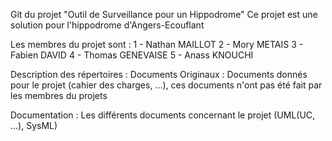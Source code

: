 Git du projet "Outil de Surveillance pour un Hippodrome"
Ce projet est une solution pour l'hippodrome d'Angers-Ecouflant

Les membres du projet sont :
  1 - Nathan MAILLOT
  2 - Mory METAIS
  3 - Fabien DAVID
  4 - Thomas GENEVAISE
  5 - Anass KNOUCHI

Description des répertoires :
  Documents Originaux :
    Documents donnés pour le projet (cahier des charges, ...), ces documents n'ont pas été fait par les membres du projets
    
  Documentation :
    Les différents documents concernant le projet (UML(UC, ...), SysML)
